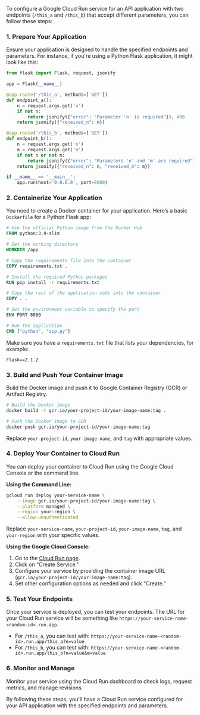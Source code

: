 To configure a Google Cloud Run service for an API application with two endpoints (`/this_a` and `/this_b`) that accept different parameters, you can follow these steps:

### 1. **Prepare Your Application**

Ensure your application is designed to handle the specified endpoints and parameters. For instance, if you're using a Python Flask application, it might look like this:

```python
from flask import Flask, request, jsonify

app = Flask(__name__)

@app.route('/this_a', methods=['GET'])
def endpoint_a():
    n = request.args.get('n')
    if not n:
        return jsonify({"error": "Parameter 'n' is required"}), 400
    return jsonify({"received_n": n})

@app.route('/this_b', methods=['GET'])
def endpoint_b():
    n = request.args.get('n')
    m = request.args.get('m')
    if not n or not m:
        return jsonify({"error": "Parameters 'n' and 'm' are required"}), 400
    return jsonify({"received_n": n, "received_m": m})

if __name__ == '__main__':
    app.run(host='0.0.0.0', port=8080)
```

### 2. **Containerize Your Application**

You need to create a Docker container for your application. Here’s a basic `Dockerfile` for a Python Flask app:

```dockerfile
# Use the official Python image from the Docker Hub
FROM python:3.9-slim

# Set the working directory
WORKDIR /app

# Copy the requirements file into the container
COPY requirements.txt .

# Install the required Python packages
RUN pip install -r requirements.txt

# Copy the rest of the application code into the container
COPY . .

# Set the environment variable to specify the port
ENV PORT 8080

# Run the application
CMD ["python", "app.py"]
```

Make sure you have a `requirements.txt` file that lists your dependencies, for example:

```
Flask==2.1.2
```

### 3. **Build and Push Your Container Image**

Build the Docker image and push it to Google Container Registry (GCR) or Artifact Registry.

```bash
# Build the Docker image
docker build -t gcr.io/your-project-id/your-image-name:tag .

# Push the Docker image to GCR
docker push gcr.io/your-project-id/your-image-name:tag
```

Replace `your-project-id`, `your-image-name`, and `tag` with appropriate values.

### 4. **Deploy Your Container to Cloud Run**

You can deploy your container to Cloud Run using the Google Cloud Console or the command line.

**Using the Command Line:**

```bash
gcloud run deploy your-service-name \
    --image gcr.io/your-project-id/your-image-name:tag \
    --platform managed \
    --region your-region \
    --allow-unauthenticated
```

Replace `your-service-name`, `your-project-id`, `your-image-name`, `tag`, and `your-region` with your specific values.

**Using the Google Cloud Console:**

1. Go to the [Cloud Run page](https://console.cloud.google.com/run).
2. Click on "Create Service."
3. Configure your service by providing the container image URL (`gcr.io/your-project-id/your-image-name:tag`).
4. Set other configuration options as needed and click "Create."

### 5. **Test Your Endpoints**

Once your service is deployed, you can test your endpoints. The URL for your Cloud Run service will be something like `https://your-service-name-<random-id>.run.app`.

- For `/this_a`, you can test with: `https://your-service-name-<random-id>.run.app/this_a?n=value`
- For `/this_b`, you can test with: `https://your-service-name-<random-id>.run.app/this_b?n=value&m=value`

### 6. **Monitor and Manage**

Monitor your service using the Cloud Run dashboard to check logs, request metrics, and manage revisions.

By following these steps, you'll have a Cloud Run service configured for your API application with the specified endpoints and parameters.